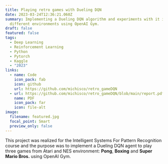 ```yaml
---
title: Playing retro games with Dueling DQN
date: 2023-03-24T12:36:21.060Z
summary: Implementing a Dueling DQN algorithm and experiments with it in
  different environments using OpenAI Gym.
draft: false
featured: false
tags:
  - Deep Learning
  - Reinforcement Learning
  - Python
  - Pytorch
  - Kaggle
  - "2023"
links:
  - name: Code
    icon_pack: fab
    icon: github
    url: https://github.com/michisco/retro_gameDQN
  - url: https://github.com/michisco/retro_gameDQN/blob/main/report.pdf
    name: PDF
    icon_pack: far
    icon: file-alt
image:
  filename: featured.jpg
  focal_point: Smart
  preview_only: false
---
```

This project was realized for the Intelligent Systems For Pattern Recognition course and the purpose was to implement a Dueling DQN agent to play three games from Atari and NES environment: **Pong**, **Boxing** and **Super Mario Bros.** using OpenAI Gym.